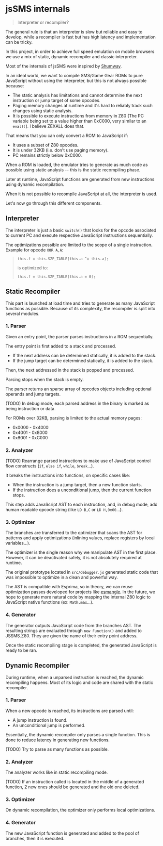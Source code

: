 # jsSMS internals

> Interpreter or recompiler?

The general rule is that an interpreter is slow but reliable and easy to develop, while a recompiler is fast but has high latency and implementation can be tricky.

In this project, in order to achieve full speed emulation on mobile browsers we use a mix of static, dynamic recompiler and classic interpreter.

Most of the internals of jsSMS were inspired by [Shumway](https://github.com/mozilla/shumway/tree/master/src/avm2).

In an ideal world, we want to compile SMS/Game Gear ROMs to pure JavaScript without using the interpreter, but this is not always possible because:

* The static analysis has limitations and cannot determine the next instruction or jump target of some opcodes.
* Paging memory changes at runtime and it's hard to reliably track such changes using static analysis.
* It is possible to execute instructions from memory in Z80 (The PC variable being set to a value higher than 0xC000, very similar to an `eval()`). I believe ZEXALL does that.

That means that you can only convert a ROM to JavaScript if:

* It uses a subset of Z80 opcodes.
* It is under 32KB (i.e. don't use paging memory).
* PC remains strictly below 0xC000.

When a ROM is loaded, the emulator tries to generate as much code as possible using static analysis -- this is the static recompiling phase.

Later at runtime, JavaScript functions are generated from new instructions using dynamic recompilation.

When it is not possible to recompile JavaScript at all, the interpreter is used.

Let's now go through this different components.

## Interpreter

The interpreter is just a basic `switch()` that looks for the opcode associated to current PC and execute respective JavaScript instructions sequentially.

The optimizations possible are limited to the scope of a single instruction. Example for opcode `XOR A,A`:

> `this.f = this.SZP_TABLE[this.a ^= this.a];`
>
> is optimized to:
>
> `this.f = this.SZP_TABLE[this.a = 0];`

## Static Recompiler

This part is launched at load time and tries to generate as many JavaScript functions as possible. Because of its complexity, the recompiler is split into several modules.

### 1. Parser

Given an entry point, the parser parses instructions in a ROM sequentially.

The entry point is first added to a stack and processed.

* If the next address can be determined statically, it is added to the stack.
* If the jump target can be determined statically, it is added to the stack.

Then, the next addressed in the stack is popped and processed.

Parsing stops when the stack is empty.

The parser returns an sparse array of opcodes objects including optional operands and jump targets.

(TODO) In debug mode, each parsed address in the binary is marked as being instruction or data.

For ROMs over 32KB, parsing is limited to the actual memory pages:

* 0x0000 - 0x4000
* 0x4001 - 0x8000
* 0x8001 - 0xC000

### 2. Analyzer

(TODO) Rearrange parsed instructions to make use of JavaScript control flow constructs (`if`, `else if`, `while`, `break`...).

It breaks the instructions into functions, on specific cases like:

* When the instruction is a jump target, then a new function starts.
* If the instruction does a unconditional jump, then the current function stops.

This step adds JavaScript AST to each instruction, and, in debug mode, add human readable opcode string (like `LD B,C` or `LD H,0x00`...).

### 3. Optimizer

The branches are transferred to the optimizer that scans the AST for patterns and apply optimizations (inlining values, replace registers by local variables...).

The optimizer is the single reason why we manipulate AST in the first place. However, it can be deactivated safely, it is not absolutely required at runtime.

The original prototype located in `src/debugger.js` generated static code that was impossible to optimize in a clean and powerful way.

The AST is compatible with Esprima, so in theory, we can reuse optimization passes developed for projects like [esmangle](https://github.com/Constellation/esmangle/tree/master/lib/pass). In the future, we hope to generate more natural code by mapping the internal Z80 logic to JavaScript native functions (ex: `Math.max`...).

### 4. Generator

The generator outputs JavaScript code from the branches AST. The resulting strings are evaluated through `new Function()` and added to JSSMS.Z80. They are given the name of their entry point address.

Once the static recompiling stage is completed, the generated JavaScript is ready to be ran.

## Dynamic Recompiler

During runtime, when a unparsed instruction is reached, the dynamic recompiling happens. Most of its logic and code are shared with the static recompiler.

### 1. Parser

When a new opcode is reached, its instructions are parsed until:

* A jump instruction is found.
* An unconditional jump is performed.

Essentially, the dynamic recompiler only parses a single function. This is done to reduce latency in generating new functions.

(TODO) Try to parse as many functions as possible.

### 2. Analyzer

The analyzer works like in static recompiling mode.

(TODO) If an instruction called is located in the middle of a generated function, 2 new ones should be generated and the old one deleted.

### 3. Optimizer

On dynamic recompilation, the optimizer only performs local optimizations.

### 4. Generator

The new JavaScript function is generated and added to the pool of branches, then it is executed.
